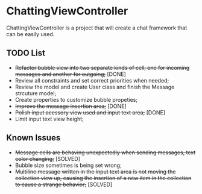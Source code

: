 # ChattingViewController
ChattingViewController is a project that will create a chat framework that can be easily used.

## TODO List

 - ~~Refactor bubble view into two separate kinds of cell, one for incoming messages and another for outgoing;~~ [DONE]
 - Review all constraints and set correct priorities when needed;
 - Review the model and create User class and finish the Message strcuture model;
 - Create properties to customize bubble propeties;
 - ~~Improve the message insertion area;~~ [DONE]
 - ~~Polish input acessory view used and input text area;~~ [DONE]
 - Limit input text view height;

## Known Issues

 - ~~Message cells are behaving unexpectedly when sending messages, text color changing;~~ [SOLVED]
 - Bubble size sometimes is being set wrong;
 - ~~Multiline message written in the input text area is not moving the collection view up, causing the insertion of a new item in the collection to cause a strange behavior;~~ [SOLVED]
